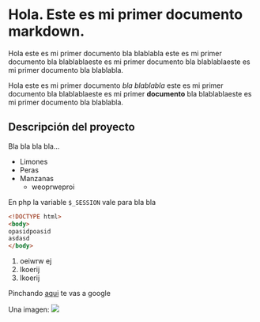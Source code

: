 # Hola. Este es mi primer documento markdown.

Hola este es mi primer documento bla blablabla este 
es mi primer  documento bla blablablaeste es mi primer
documento bla blablablaeste es mi primer documento
bla blablabla.

Hola este es mi primer documento *bla blablabla* este es mi primer documento bla blablablaeste es mi primer **documento** bla blablablaeste es mi primer documento bla blablabla.

## Descripción del proyecto

Bla bla bla bla...

* Limones
* Peras
* Manzanas
	* weoprweproi

En php la variable `$_SESSION` vale para bla bla

```html
<!DOCTYPE html>
<body>
opasidpoasid 
asdasd
</body>
```

1) oeiwrw ej
1) lkoerij
1) lkoerij

Pinchando [aqui](http://google.es) te vas a google

Una imagen:
![](https://pics.filmaffinity.com/ao_no_ekusoshisuto_ao_no_exorcist_blue_exorcist_tv_series-127607908-mmed.jpg)
